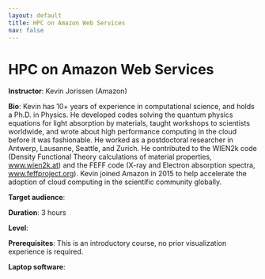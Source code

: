 ```yaml
---
layout: default
title: HPC on Amazon Web Services
nav: false
---
```


# HPC on Amazon Web Services

**Instructor**: Kevin Jorissen (Amazon)

**Bio**: Kevin has 10+ years of experience in computational science, and holds a Ph.D. in Physics. He
developed codes solving the quantum physics equations for light absorption by materials, taught workshops
to scientists worldwide, and wrote about high performance computing in the cloud before it was
fashionable. He worked as a postdoctoral researcher in Antwerp, Lausanne, Seattle, and Zurich. He
contributed to the WIEN2k code (Density Functional Theory calculations of material properties,
www.wien2k.at) and the FEFF code (X-ray and Electron absorption spectra, www.feffproject.org). Kevin
joined Amazon in 2015 to help accelerate the adoption of cloud computing in the scientific community
globally.

<!-- **Course abstract**: -->

**Target audience**: 

<!-- **Course plan**: -->

**Duration**: 3 hours

**Level**: 

**Prerequisites**: This is an introductory course, no prior visualization experience is required. 

**Laptop software**: 
